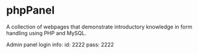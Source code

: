 # phpPanel
A collection of webpages that demonstrate introductory knowledge in form handling using PHP and MySQL.


Admin panel login info:
id: 2222
pass: 2222
